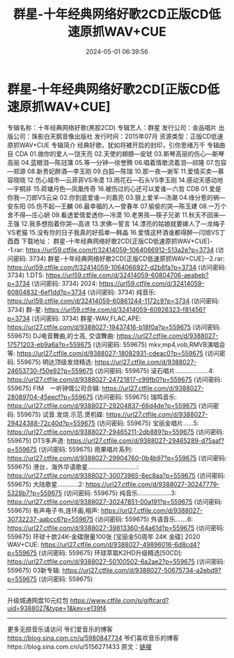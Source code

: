 ﻿---
title: 群星-十年经典网络好歌2CD正版CD低速原抓WAV+CUE
date: 2024-05-01 06:39:56
categories: WAV车载音乐、镜像
tags: 华语中文
---
# 群星-十年经典网络好歌2CD[正版CD低速原抓WAV+CUE]

专辑名称：十年经典网络好歌(黑胶2CD)
专辑艺人：群星
发行公司：金品唱片
出版公司：珠影白天鹅音像出版社
发行时间：2015年07月
资源类型：正版CD低速原抓WAV+CUE
专辑简介
经典好歌，犹如将被开启的封印，引你思绪万千
专辑曲目
CDA
01.做你的爱人—饶天亮
02.天使的翅膀—安琥
03.斯琴高丽的伤心—斯琴高丽
04.蓝眼泪—陈冠蒲
05.等一分钟—徐誉腾
06.唱着情歌流着泪—祁隆
07.包容—郑源
08.新贵妃醉酒—李玉刚
09.白狐—陈瑞
10.那一夜—谢军
11.爱情买卖—慕容晓晓
12.伤心城市—云菲菲VS冷漠
13.雨花石—石头VS李玉刚
14.感动天感动地—宇桐非
15.荷塘月色—凤凰传奇
16.被伤过的心还可以爱谁—六哲
CDB
01.爱是你我—刀郎VS云朵
02.你到底爱谁—刘嘉亮
03.狼上爱羊—汤潮
04.缘分惹的祸—安东阳
05.伤不起—王麟
06.最幸福的人—曾春年
07.偷偷的哭—陈玉建
08.一万个舍不得—庄心妍
09.看透爱情爱透你—冷漠
10.老男孩—筷子兄弟
11.秋天不回来—王强
12.我多想抱着你哭—高进
13.求佛—誓言
14.漂亮的姑娘就要嫁人了—龙梅子VS老猫
15.没有你的日子我真的好孤单—韩晶
16.爱情这杯酒谁都得醉—闫旭VS丁酉酉
下载地址：
群星-十年经典网络好歌2CD[正版CD低速原抓WAV+CUE]--1.rar: https://url59.ctfile.com/f/32414059-1064066912-513a2e?p=3734
(访问密码: 3734)
群星-十年经典网络好歌2CD[正版CD低速原抓WAV+CUE]--2.rar: https://url59.ctfile.com/f/32414059-1064066927-d2b8fa?p=3734
(访问密码: 3734)
1.DTS: https://url59.ctfile.com/d/32414059-60804706-aeabeb?p=3734
(访问密码: 3734)
2024: https://url59.ctfile.com/d/32414059-60804832-6ef1dd?p=3734
(访问密码: 3734)
纯音乐: https://url59.ctfile.com/d/32414059-60861244-1172c9?p=3734
(访问密码: 3734)
群-星: https://url59.ctfile.com/d/32414059-60926323-f81456?p=3734
(访问密码: 3734)
群星-WAV,FLAC,APE: https://url27.ctfile.com/d/9388027-19437416-b18f0a?p=559675
(访问密码: 559675)
DJ电音舞曲,的士高, 交谊舞曲: https://url27.ctfile.com/d/9388027-17571203-eb9a6a?p=559675
(访问密码: 559675)
mkv,mp4,vob,RMVB演唱会等: https://url27.ctfile.com/d/9388027-18082931-cdeac0?p=559675
(访问密码: 559675)
明达顶级发烧精选: https://url27.ctfile.com/d/9388027-24653730-f50e92?p=559675
(访问密码: 559675)
滚石唱片...................4: https://url27.ctfile.com/d/9388027-24721817-c99fb0?p=559675
(访问密码: 559675)
FIM　一听钟情公司合辑: https://url27.ctfile.com/d/9388027-28089704-45eecf?p=559675
(访问密码: 559675)
瑞鸣音乐: https://url27.ctfile.com/d/9388027-29204837-66d4de?p=559675
(访问密码: 559675)
试音.发烧.示范.煲机碟: https://url27.ctfile.com/d/9388027-29424388-72c40d?p=559675
(访问密码: 559675)
宝丽金唱片......5: https://url27.ctfile.com/d/9388027-29465211-2db889?p=559675
(访问密码: 559675)
DTS多声道: https://url27.ctfile.com/d/9388027-29465289-d75aaf?p=559675
(访问密码: 559675)
雨果唱片系列: https://url27.ctfile.com/d/9388027-29904760-0b4b97?p=559675
(访问密码: 559675)
港台，海外华语歌星............................: https://url27.ctfile.com/d/9388027-30073965-8ec8aa?p=559675
(访问密码: 559675)
大陆歌星............2: https://url27.ctfile.com/d/9388027-30247779-5328b7?p=559675
(访问密码: 559675)
纯音乐...................3: https://url27.ctfile.com/d/9388027-30247851-00a191?p=559675
(访问密码: 559675)
有声电子书,连环画,相声: https://url27.ctfile.com/d/9388027-30732237-aabcc6?p=559675
(访问密码: 559675)
外语音乐.......6: https://url27.ctfile.com/d/9388027-39813360-64a61d?p=559675
(访问密码: 559675)
环球十款24K-金碟限量100张 [宝丽金50周年 24K 金碟] 2020 WAV+CUE: https://url27.ctfile.com/d/9388027-49896016-6d8cd4?p=559675
(访问密码: 559675)
环球萃取K2HD升级精选[50CD]: https://url27.ctfile.com/d/9388027-50100502-6a2ae2?p=559675
(访问密码: 559675)
03新专辑: https://url27.ctfile.com/d/9388027-50675734-a2ebd9?p=559675
(访问密码: 559675)
************************************************************************
升级城通网盘10元红包 https://www.ctfile.com/p/giftcard?uid=9388027&type=1&key=e139f4
**************************
更多无损音乐请访问
爷们爱音乐的博客
https://blog.sina.com.cn/u/5980847734
爷们喜欢音乐的博客https://blog.sina.com.cn/u/5156271433
原文：[链接](https://blog.sina.com.cn/s/blog_1647c7e76010315fe.html)